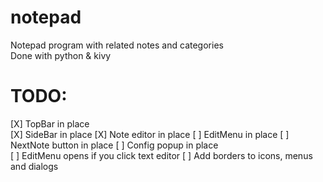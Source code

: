 # notepad  
Notepad program with related notes and categories  
Done with python & kivy

# TODO:  
[X] TopBar in place  
[X] SideBar in place 
[X] Note editor in place
[ ] EditMenu in place
[ ] NextNote button in place
[ ] Config popup in place  
[ ] EditMenu opens if you click text editor
[ ] Add borders to icons, menus and dialogs
